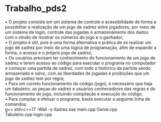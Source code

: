 # Trabalho_pds2

• O projeto consiste em um sistema de controle e acessibilidade de forma a possibilitar a realização de um jogo de xadrez entre jogadores, por meio de um sistema de login, controle das jogadas e armazenamento dos dados com o intuito de mostrar os números do jogo e o ganhador;<br/>
• O projeto é útil, pois é uma forma alternativa e prática de se realizar um jogo de xadrez por meio de uma lógica de programação, afim de expandir a forma, o acesso e o próprio jogo de xadrez; <br/>
• Os usuários precisam ter conhecimento do funcionamento de um jogo de xadrez e terem acesso ao código para executar o programa no computador e começar uma partida de xadrez, com todo o histórico da partida sendo armazenado e salvo, com as liberdades de jogadas e proibições que um jogo de xadrez tem por regra;<br/>
• Para um correto funcionamento do código (jogo), é necessário que haja um tabuleiro, as peças do xadrez e usuários conhecedores das regras e do funcionamento do jogo, incluindo compilação e execução do código;<br/>
• Para compilar e efetuar o programa, basta executar a seguinte linha de comandos:<br/>
  g++ std=c++17 -Wall -o Xadrez.exe main.cpp Game.cpp Tabuleiro.cpp login.cpp
